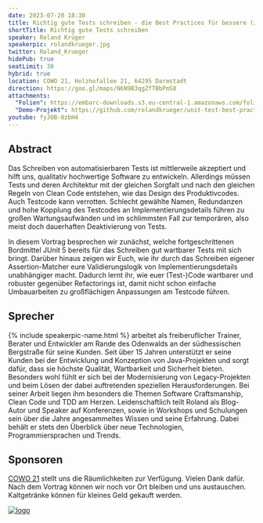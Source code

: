 ```yaml
---
date: 2023-07-20 18:30
title: Richtig gute Tests schreiben - die Best Practices für bessere (JUnit-) Tests
shortTitle: Richtig gute Tests schreiben
speaker: Roland Krüger
speakerpic: rolandkrueger.jpg
twitter: Roland_Krueger
hidePub: true
seatLimit: 30
hybrid: true
location: COWO 21, Holzhofallee 21, 64295 Darmstadt
direction: https://goo.gl/maps/N6N9B3qgZfTBbPmS8
attachments:
  "Folien": https://embarc-downloads.s3.eu-central-1.amazonaws.com/folien/fs/2023/Krueger-Sippach-Best+Practices+fu%CC%88r+bessere+Tests.pdf
  "Demo-Projekt": https://github.com/rolandkrueger/unit-test-best-practices
youtube: fyJOB-8zbH4
---
```


## Abstract

Das Schreiben von automatisierbaren Tests ist mittlerweile akzeptiert und hilft uns, qualitativ hochwertige Software zu entwickeln. Allerdings müssen Tests und deren Architektur mit der gleichen Sorgfalt und nach den gleichen Regeln von Clean Code entstehen, wie das Design des Produktivcodes. Auch Testcode kann verrotten. Schlecht gewählte Namen, Redundanzen und hohe Kopplung des Testcodes an Implementierungsdetails führen zu großen Wartungsaufwänden und im schlimmsten Fall zur temporären, also meist doch dauerhaften Deaktivierung von Tests.

In diesem Vortrag besprechen wir zunächst, welche fortgeschrittenen Bordmittel JUnit 5 bereits für das Schreiben gut wartbarer Tests mit sich bringt. Darüber hinaus zeigen wir Euch, wie ihr durch das Schreiben eigener Assertion-Matcher eure Validierungslogik von Implementierungsdetails unabhängiger macht. Dadurch lernt ihr, wie euer (Test-)Code wartbarer und robuster gegenüber Refactorings ist, damit nicht schon einfache Umbauarbeiten zu großflächigen Anpassungen am Testcode führen.

## Sprecher

{% include speakerpic-name.html %} arbeitet als freiberuflicher Trainer, Berater und Entwickler am Rande des Odenwalds an der südhessischen Bergstraße für seine Kunden. Seit über 15 Jahren unterstützt er seine Kunden bei der Entwicklung und Konzeption von Java-Projekten und sorgt dafür, dass sie höchste Qualität, Wartbarkeit und Sicherheit bieten. Besonders wohl fühlt er sich bei der Modernisierung von Legacy-Projekten und beim Lösen der dabei auftretenden speziellen Herausforderungen. Bei seiner Arbeit liegen ihm besonders die Themen Software Craftsmanship, Clean Code und TDD am Herzen. Leidenschaftlich teilt Roland als Blog-Autor und Speaker auf Konferenzen, sowie in Workshops und Schulungen sein über die Jahre angesammeltes Wissen und seine Erfahrung. Dabei behält er stets den Überblick über neue Technologien, Programmiersprachen und Trends.

## Sponsoren

[COWO 21](https://cowo21.de/) stellt uns die Räumlichkeiten zur Verfügung. Vielen Dank dafür. Nach dem Vortrag können wir noch vor Ort bleiben und uns austauschen. Kaltgetränke können für kleines Geld gekauft werden.

[![logo](/images/sponsors/cowo21.jpg)](https://cowo21.de/) 
